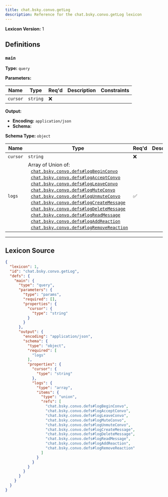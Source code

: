 ```yaml
---
title: chat.bsky.convo.getLog
description: Reference for the chat.bsky.convo.getLog lexicon
---
```

**Lexicon Version:** 1

## Definitions

<a name="main"></a>
### `main`

**Type:** `query`

**Parameters:**

| Name | Type | Req'd  | Description | Constraints |
|------|------|----------|-------------|-------------|
| `cursor` | `string` | ❌  |  |  |
**Output:**

- **Encoding:** `application/json`
- **Schema:**

**Schema Type:** `object`

| Name | Type | Req'd  | Description | Constraints |
|------|------|----------|-------------|-------------|
| `cursor` | `string` | ❌  |  |  |
| `logs` | Array of Union of:<br/>&nbsp;&nbsp;[`chat.bsky.convo.defs#logBeginConvo`](lexicons/chat/bsky/convo/defs#logBeginConvo)<br/>&nbsp;&nbsp;[`chat.bsky.convo.defs#logAcceptConvo`](lexicons/chat/bsky/convo/defs#logAcceptConvo)<br/>&nbsp;&nbsp;[`chat.bsky.convo.defs#logLeaveConvo`](lexicons/chat/bsky/convo/defs#logLeaveConvo)<br/>&nbsp;&nbsp;[`chat.bsky.convo.defs#logMuteConvo`](lexicons/chat/bsky/convo/defs#logMuteConvo)<br/>&nbsp;&nbsp;[`chat.bsky.convo.defs#logUnmuteConvo`](lexicons/chat/bsky/convo/defs#logUnmuteConvo)<br/>&nbsp;&nbsp;[`chat.bsky.convo.defs#logCreateMessage`](lexicons/chat/bsky/convo/defs#logCreateMessage)<br/>&nbsp;&nbsp;[`chat.bsky.convo.defs#logDeleteMessage`](lexicons/chat/bsky/convo/defs#logDeleteMessage)<br/>&nbsp;&nbsp;[`chat.bsky.convo.defs#logReadMessage`](lexicons/chat/bsky/convo/defs#logReadMessage)<br/>&nbsp;&nbsp;[`chat.bsky.convo.defs#logAddReaction`](lexicons/chat/bsky/convo/defs#logAddReaction)<br/>&nbsp;&nbsp;[`chat.bsky.convo.defs#logRemoveReaction`](lexicons/chat/bsky/convo/defs#logRemoveReaction) | ✅  |  |  |

---

## Lexicon Source
```json
{
  "lexicon": 1,
  "id": "chat.bsky.convo.getLog",
  "defs": {
    "main": {
      "type": "query",
      "parameters": {
        "type": "params",
        "required": [],
        "properties": {
          "cursor": {
            "type": "string"
          }
        }
      },
      "output": {
        "encoding": "application/json",
        "schema": {
          "type": "object",
          "required": [
            "logs"
          ],
          "properties": {
            "cursor": {
              "type": "string"
            },
            "logs": {
              "type": "array",
              "items": {
                "type": "union",
                "refs": [
                  "chat.bsky.convo.defs#logBeginConvo",
                  "chat.bsky.convo.defs#logAcceptConvo",
                  "chat.bsky.convo.defs#logLeaveConvo",
                  "chat.bsky.convo.defs#logMuteConvo",
                  "chat.bsky.convo.defs#logUnmuteConvo",
                  "chat.bsky.convo.defs#logCreateMessage",
                  "chat.bsky.convo.defs#logDeleteMessage",
                  "chat.bsky.convo.defs#logReadMessage",
                  "chat.bsky.convo.defs#logAddReaction",
                  "chat.bsky.convo.defs#logRemoveReaction"
                ]
              }
            }
          }
        }
      }
    }
  }
}
```
